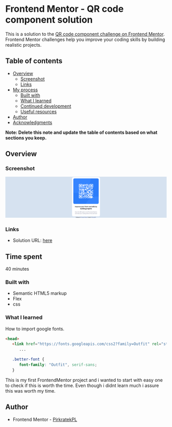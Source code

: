 # Frontend Mentor - QR code component solution

This is a solution to the [QR code component challenge on Frontend Mentor](https://www.frontendmentor.io/challenges/qr-code-component-iux_sIO_H). Frontend Mentor challenges help you improve your coding skills by building realistic projects. 

## Table of contents

- [Overview](#overview)
  - [Screenshot](#screenshot)
  - [Links](#links)
- [My process](#my-process)
  - [Built with](#built-with)
  - [What I learned](#what-i-learned)
  - [Continued development](#continued-development)
  - [Useful resources](#useful-resources)
- [Author](#author)
- [Acknowledgments](#acknowledgments)

**Note: Delete this note and update the table of contents based on what sections you keep.**

## Overview

### Screenshot

![](./frontend-mentor_qr-code-component-result.png)

### Links

- Solution URL: [here](https://github.com/PirkratekPL/Frontend-Mentor-qr-code-component-main)

## Time spent
40 minutes

### Built with

- Semantic HTML5 markup
- Flex
- css


### What I learned

How to import google fonts.
```html
<head>
   <link href="https://fonts.googleapis.com/css2?family=Outfit" rel="stylesheet">
      ...
```
```css
   .better-font {
      font-family: "Outfit", serif-sans;
   }
```

This is my first FrontendMentor project and i wanted to start with easy one to check if this is worth the time.
Even though i didnt learn much i assure this was worth my time.

## Author

- Frontend Mentor - [PirkratekPL](https://www.frontendmentor.io/profile/PirkratekPL)

